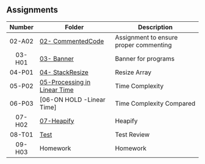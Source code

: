 ## Assignments

| Number      | Folder | Description |
| :----:      | ------ | ----------- |
|   02-A02    | [ 02- CommentedCode]( https://github.com/Ladelle/3013-ALG-Augustine/tree/master/Assignments/02-CommentedCode)| Assignment to ensure proper commenting |
|   03-H01       | [ 03- Banner](https://github.com/Ladelle/3013-ALG-Augustine/blob/master/Assignments/03-Banner/Banner.txt)    | Banner for programs|
|   04-P01    | [ 04- StackResize]( https://github.com/Ladelle/3013-ALG-Augustine/tree/master/Assignments/04-StackResize)   | Resize Array|
| 05-P02     |   [05-Processing in Linear Time](https://github.com/Ladelle/3013-ALG-Augustine/tree/master/Assignments/05-Processing%20in%20Linear%20Time)|Time Complexity|
|06-P03    |   [06-ON HOLD -Linear Time]|Time Complexity Compared|
|07-H02| [07-Heapify](https://github.com/Ladelle/3013-ALG-Augustine/tree/master/Assignments/07-Heapify)| Heapify|
|08-T01|[Test](https://github.com/rugbyprof/3013-Algorithms/blob/master/Assignments/08-T01/solution.pdf)|Test Review|
|09-H03|Homework|Homework|

